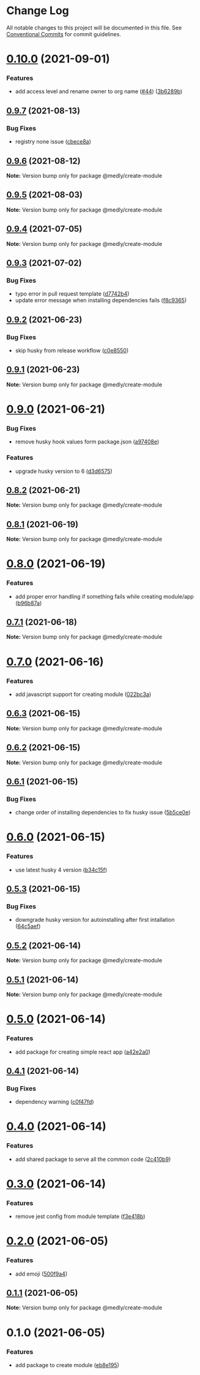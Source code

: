 # Change Log

All notable changes to this project will be documented in this file.
See [Conventional Commits](https://conventionalcommits.org) for commit guidelines.

# [0.10.0](https://github.com/medly/starter/compare/@medly/create-module@0.9.7...@medly/create-module@0.10.0) (2021-09-01)


### Features

* add access level and rename owner to org name ([#44](https://github.com/medly/starter/issues/44)) ([3b6289b](https://github.com/medly/starter/commit/3b6289be18942c1197c6f16fc803ef3ae06b0441))





## [0.9.7](https://github.com/medly/starter/compare/@medly/create-module@0.9.6...@medly/create-module@0.9.7) (2021-08-13)


### Bug Fixes

* registry none issue ([cbece8a](https://github.com/medly/starter/commit/cbece8a2f2c61106165d6979f376c7a149710da1))





## [0.9.6](https://github.com/medly/starter/compare/@medly/create-module@0.9.5...@medly/create-module@0.9.6) (2021-08-12)

**Note:** Version bump only for package @medly/create-module





## [0.9.5](https://github.com/medly/starter/compare/@medly/create-module@0.9.4...@medly/create-module@0.9.5) (2021-08-03)

**Note:** Version bump only for package @medly/create-module





## [0.9.4](https://github.com/medly/starter/compare/@medly/create-module@0.9.3...@medly/create-module@0.9.4) (2021-07-05)

**Note:** Version bump only for package @medly/create-module





## [0.9.3](https://github.com/medly/starter/compare/@medly/create-module@0.9.2...@medly/create-module@0.9.3) (2021-07-02)


### Bug Fixes

* typo error in pull request template ([d7742b4](https://github.com/medly/starter/commit/d7742b421a9a2179951c34507c960fe6c0947072))
* update error message when installing dependencies fails ([f8c9365](https://github.com/medly/starter/commit/f8c9365386b522386f2f3a891631714952ca9824))





## [0.9.2](https://github.com/medly/starter/compare/@medly/create-module@0.9.1...@medly/create-module@0.9.2) (2021-06-23)


### Bug Fixes

* skip husky from release workflow ([c0e8550](https://github.com/medly/starter/commit/c0e8550365e36244199a9107ff5c425c423a2669))





## [0.9.1](https://github.com/medly/starter/compare/@medly/create-module@0.9.0...@medly/create-module@0.9.1) (2021-06-23)

**Note:** Version bump only for package @medly/create-module





# [0.9.0](https://github.com/medly/starter/compare/@medly/create-module@0.8.2...@medly/create-module@0.9.0) (2021-06-21)


### Bug Fixes

* remove husky hook values form package.json ([a97408e](https://github.com/medly/starter/commit/a97408e8e116c332bdcfa4d1af1a00d778c9ee0d))


### Features

* upgrade husky version to 6 ([d3d6575](https://github.com/medly/starter/commit/d3d6575f608bfa489fc6855f60f0cdd7d962a980))





## [0.8.2](https://github.com/medly/starter/compare/@medly/create-module@0.8.1...@medly/create-module@0.8.2) (2021-06-21)

**Note:** Version bump only for package @medly/create-module





## [0.8.1](https://github.com/medly/starter/compare/@medly/create-module@0.8.0...@medly/create-module@0.8.1) (2021-06-19)

**Note:** Version bump only for package @medly/create-module





# [0.8.0](https://github.com/medly/starter/compare/@medly/create-module@0.7.1...@medly/create-module@0.8.0) (2021-06-19)


### Features

* add proper error handling if something fails while creating module/app ([b96b87a](https://github.com/medly/starter/commit/b96b87aa3eb0537601ecb11974833939f1ddad6e))





## [0.7.1](https://github.com/medly/starter/compare/@medly/create-module@0.7.0...@medly/create-module@0.7.1) (2021-06-18)

**Note:** Version bump only for package @medly/create-module





# [0.7.0](https://github.com/medly/starter/compare/@medly/create-module@0.6.3...@medly/create-module@0.7.0) (2021-06-16)


### Features

* add javascript support for creating module ([022bc3a](https://github.com/medly/starter/commit/022bc3a0e6650d58c88bde417296aaad21e74faa))





## [0.6.3](https://github.com/medly/starter/compare/@medly/create-module@0.6.2...@medly/create-module@0.6.3) (2021-06-15)

**Note:** Version bump only for package @medly/create-module





## [0.6.2](https://github.com/medly/starter/compare/@medly/create-module@0.6.1...@medly/create-module@0.6.2) (2021-06-15)

**Note:** Version bump only for package @medly/create-module





## [0.6.1](https://github.com/medly/starter/compare/@medly/create-module@0.6.0...@medly/create-module@0.6.1) (2021-06-15)


### Bug Fixes

* change order of installing dependencies to fix husky issue ([5b5ce0e](https://github.com/medly/starter/commit/5b5ce0e6922b93099308d19dc1038acaa7c5dc88))





# [0.6.0](https://github.com/medly/starter/compare/@medly/create-module@0.5.3...@medly/create-module@0.6.0) (2021-06-15)


### Features

* use latest husky 4 version ([b34c15f](https://github.com/medly/starter/commit/b34c15f6e29511af5b551cfd09f2349c0dd7308f))





## [0.5.3](https://github.com/medly/starter/compare/@medly/create-module@0.5.2...@medly/create-module@0.5.3) (2021-06-15)


### Bug Fixes

* downgrade husky version for autoinstalling after first intallation ([64c5aef](https://github.com/medly/starter/commit/64c5aef578a39bcc0a0f442194627736fa7575d2))





## [0.5.2](https://github.com/medly/starter/compare/@medly/create-module@0.5.1...@medly/create-module@0.5.2) (2021-06-14)

**Note:** Version bump only for package @medly/create-module





## [0.5.1](https://github.com/medly/starter/compare/@medly/create-module@0.5.0...@medly/create-module@0.5.1) (2021-06-14)

**Note:** Version bump only for package @medly/create-module





# [0.5.0](https://github.com/medly/starter/compare/@medly/create-module@0.4.1...@medly/create-module@0.5.0) (2021-06-14)


### Features

* add package for creating simple react app ([a42e2a0](https://github.com/medly/starter/commit/a42e2a07a81ebb0f57618022ef915034b08f0a73))





## [0.4.1](https://github.com/medly/starter/compare/@medly/create-module@0.4.0...@medly/create-module@0.4.1) (2021-06-14)


### Bug Fixes

* dependency warning ([c0f47fd](https://github.com/medly/starter/commit/c0f47fd83b57be096da5afa5b18deedaf48ff5e0))





# [0.4.0](https://github.com/medly/starter/compare/@medly/create-module@0.3.0...@medly/create-module@0.4.0) (2021-06-14)


### Features

* add shared package to serve all the common code ([2c410b9](https://github.com/medly/starter/commit/2c410b9cb07e4c51b16d26fbf407fac662651f2c))





# [0.3.0](https://github.com/medly/starter/compare/@medly/create-module@0.2.0...@medly/create-module@0.3.0) (2021-06-14)


### Features

* remove jest config from module template ([f3e418b](https://github.com/medly/starter/commit/f3e418b440724724d710d3faf5692fbf04deb20b))





# [0.2.0](https://github.com/medly/starter/compare/@medly/create-module@0.1.1...@medly/create-module@0.2.0) (2021-06-05)


### Features

* add emoji ([500f9a4](https://github.com/medly/starter/commit/500f9a47619b9b74bd7f2bf84ca3604b000ca207))





## [0.1.1](https://github.com/medly/starter/compare/@medly/create-module@0.1.0...@medly/create-module@0.1.1) (2021-06-05)

**Note:** Version bump only for package @medly/create-module





# 0.1.0 (2021-06-05)


### Features

* add package to create module ([eb8e195](https://github.com/medly/starter/commit/eb8e195f6a15c67b2c93d4e956d89128b2058573))

